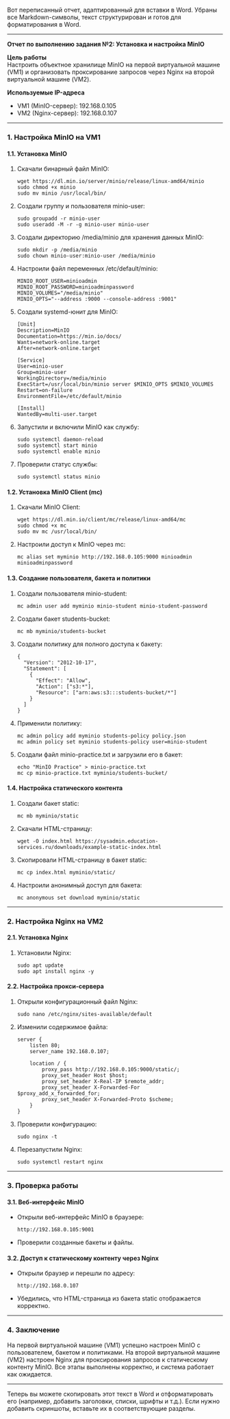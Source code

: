 Вот переписанный отчет, адаптированный для вставки в Word. Убраны все Markdown-символы, текст структурирован и готов для форматирования в Word.

---

**Отчет по выполнению задания №2: Установка и настройка MinIO**

**Цель работы**  
Настроить объектное хранилище MinIO на первой виртуальной машине (VM1) и организовать проксирование запросов через Nginx на второй виртуальной машине (VM2).

**Используемые IP-адреса**  
- VM1 (MinIO-сервер): 192.168.0.105  
- VM2 (Nginx-сервер): 192.168.0.107  

---

### 1. Настройка MinIO на VM1

#### 1.1. Установка MinIO  
1. Скачали бинарный файл MinIO:
   ```
   wget https://dl.min.io/server/minio/release/linux-amd64/minio
   sudo chmod +x minio
   sudo mv minio /usr/local/bin/
   ```

2. Создали группу и пользователя minio-user:
   ```
   sudo groupadd -r minio-user
   sudo useradd -M -r -g minio-user minio-user
   ```

3. Создали директорию /media/minio для хранения данных MinIO:
   ```
   sudo mkdir -p /media/minio
   sudo chown minio-user:minio-user /media/minio
   ```

4. Настроили файл переменных /etc/default/minio:
   ```
   MINIO_ROOT_USER=minioadmin
   MINIO_ROOT_PASSWORD=minioadminpassword
   MINIO_VOLUMES="/media/minio"
   MINIO_OPTS="--address :9000 --console-address :9001"
   ```

5. Создали systemd-юнит для MinIO:
   ```
   [Unit]
   Description=MinIO
   Documentation=https://min.io/docs/
   Wants=network-online.target
   After=network-online.target

   [Service]
   User=minio-user
   Group=minio-user
   WorkingDirectory=/media/minio
   ExecStart=/usr/local/bin/minio server $MINIO_OPTS $MINIO_VOLUMES
   Restart=on-failure
   EnvironmentFile=/etc/default/minio

   [Install]
   WantedBy=multi-user.target
   ```

6. Запустили и включили MinIO как службу:
   ```
   sudo systemctl daemon-reload
   sudo systemctl start minio
   sudo systemctl enable minio
   ```

7. Проверили статус службы:
   ```
   sudo systemctl status minio
   ```

#### 1.2. Установка MinIO Client (mc)  
1. Скачали MinIO Client:
   ```
   wget https://dl.min.io/client/mc/release/linux-amd64/mc
   sudo chmod +x mc
   sudo mv mc /usr/local/bin/
   ```

2. Настроили доступ к MinIO через mc:
   ```
   mc alias set myminio http://192.168.0.105:9000 minioadmin minioadminpassword
   ```

#### 1.3. Создание пользователя, бакета и политики  
1. Создали пользователя minio-student:
   ```
   mc admin user add myminio minio-student minio-student-password
   ```

2. Создали бакет students-bucket:
   ```
   mc mb myminio/students-bucket
   ```

3. Создали политику для полного доступа к бакету:
   ```
   {
     "Version": "2012-10-17",
     "Statement": [
       {
         "Effect": "Allow",
         "Action": ["s3:*"],
         "Resource": ["arn:aws:s3:::students-bucket/*"]
       }
     ]
   }
   ```

4. Применили политику:
   ```
   mc admin policy add myminio students-policy policy.json
   mc admin policy set myminio students-policy user=minio-student
   ```

5. Создали файл minio-practice.txt и загрузили его в бакет:
   ```
   echo "MinIO Practice" > minio-practice.txt
   mc cp minio-practice.txt myminio/students-bucket/
   ```

#### 1.4. Настройка статического контента  
1. Создали бакет static:
   ```
   mc mb myminio/static
   ```

2. Скачали HTML-страницу:
   ```
   wget -O index.html https://sysadmin.education-services.ru/downloads/example-static-index.html
   ```

3. Скопировали HTML-страницу в бакет static:
   ```
   mc cp index.html myminio/static/
   ```

4. Настроили анонимный доступ для бакета:
   ```
   mc anonymous set download myminio/static
   ```

---

### 2. Настройка Nginx на VM2

#### 2.1. Установка Nginx  
1. Установили Nginx:
   ```
   sudo apt update
   sudo apt install nginx -y
   ```

#### 2.2. Настройка прокси-сервера  
1. Открыли конфигурационный файл Nginx:
   ```
   sudo nano /etc/nginx/sites-available/default
   ```

2. Изменили содержимое файла:
   ```
   server {
       listen 80;
       server_name 192.168.0.107;

       location / {
           proxy_pass http://192.168.0.105:9000/static/;
           proxy_set_header Host $host;
           proxy_set_header X-Real-IP $remote_addr;
           proxy_set_header X-Forwarded-For $proxy_add_x_forwarded_for;
           proxy_set_header X-Forwarded-Proto $scheme;
       }
   }
   ```

3. Проверили конфигурацию:
   ```
   sudo nginx -t
   ```

4. Перезапустили Nginx:
   ```
   sudo systemctl restart nginx
   ```

---

### 3. Проверка работы

#### 3.1. Веб-интерфейс MinIO  
- Открыли веб-интерфейс MinIO в браузере:
  ```
  http://192.168.0.105:9001
  ```
- Проверили созданные бакеты и файлы.

#### 3.2. Доступ к статическому контенту через Nginx  
- Открыли браузер и перешли по адресу:
  ```
  http://192.168.0.107
  ```
- Убедились, что HTML-страница из бакета static отображается корректно.

---

### 4. Заключение  
На первой виртуальной машине (VM1) успешно настроен MinIO с пользователем, бакетом и политиками. На второй виртуальной машине (VM2) настроен Nginx для проксирования запросов к статическому контенту MinIO. Все этапы выполнены корректно, и система работает как ожидается.

---

Теперь вы можете скопировать этот текст в Word и отформатировать его (например, добавить заголовки, списки, шрифты и т.д.). Если нужно добавить скриншоты, вставьте их в соответствующие разделы.
